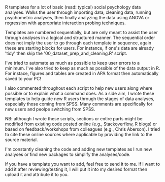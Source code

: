 R templates for a lot of basic (read: typical) social psychology data analyses. 
Walks the user through importing data, cleaning data, running psychometric analyses, 
then finally analyzing the data using ANOVA or regression with appropriate interaction probing techniques.

Templates are numbered sequentially, but are only meant to assist the user through analyses in a logical and structured manner.
The sequential order does not imply the user to go through each template in sequence, again these are starting blocks for users.
For instance, if one's data are already 'tidy' then skip the '00_dataset_prep_and_cleaning.R' script. 

I've tried to automate as much as possible to keep user errors to a minimum. 
I've also tried to keep as much as possible of the data output in R.
For instace, figures and tables are created in APA format then automatically saved to your PC!

I also commented throughout each script to help new users along where possible or to explain what a command does.
As a side aim, I wrote these templates to help guide new R users through the stages of data analyses, 
especially those coming from SPSS.
Many comments are specifically for new users and peolpe switching from SPSS.


NB: although I wrote these scripts, sections or entire parts might be modified from existing code posted online 
(e.g., Stackoverflow, R blogs) or based on feedback/workshops from colleagues (e.g., Chris Aberson).
I tried to cite these online sources where applicable by providing the link to the source material.

I'm constantly cleaning the code and adding new templates as I run new analyses or find new packages to simplify the analyses/code.

If you have a template you want to add, feel free to send it to me. 
If I want to add it after reviewing/testing it, I will put it into my desired format then upload it and attribute it to you.
